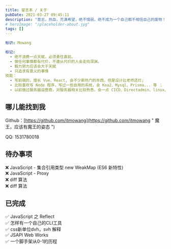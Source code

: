 ```yaml
---
title: 留言本 / 关于
pubDate: 2021-03-27 09:45:11
description: "意志，热血，充满希望，绝不懦弱，绝不成为一个自己都不相信自己的废物！努力必须要有收获，成功就在眼前。"
# heroImage: "/placeholder-about.jpg"
tags: []
---
```



```yml
标识: Mowang

标记:
  - 绝不浪费一点天赋，必须勇往直前。
  - 做任何事情都有代价，不遵从代价的人会走向深渊。
  - 毅力努力应该会大于天赋
  - 只追求有意义的事情
技能：
  - 写前端的，擅长 Vue、React, 会不少新热门的东西，但是设计比老师还烂;
  - 比较喜欢写 Node 程序，写过一些自用的系统，会 Koa2、Mysql、Prisma... 等 ；
  - 以前做过服务器运营商，对服务器相关比较熟悉，会一点 CICD、Directadmin、linux、VPS等相关的东西 有点杂 ;
```

<!--more-->

## 哪儿能找到我

Github：[https://github.com/itmowang](https://github.com/itmowang " 魔王，应该有魔王的姿态 ")

QQ: 1531780018

   


## 待办事项
❌ JavaScript - 集合引用类型 new WeakMap (ES6 新特性)    
❌ JavaScript - Proxy    
❌ diff 算法   
❌ diff 算法   




## 已完成
✅ JavaScript 之 Reflect      
✅ 怎样有一个自己的CLI工具     
✅ css新单位dvh，svh 解释      
✅ JSAPI Web Works   
✅ 一个脚手架从0-1的历程      
